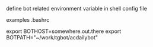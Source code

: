 define bot related environment variable in shell config file

examples .bashrc

export BOTHOST=somewhere.out.there
export BOTPATH="\~/work/tgbot/acdailybot"
